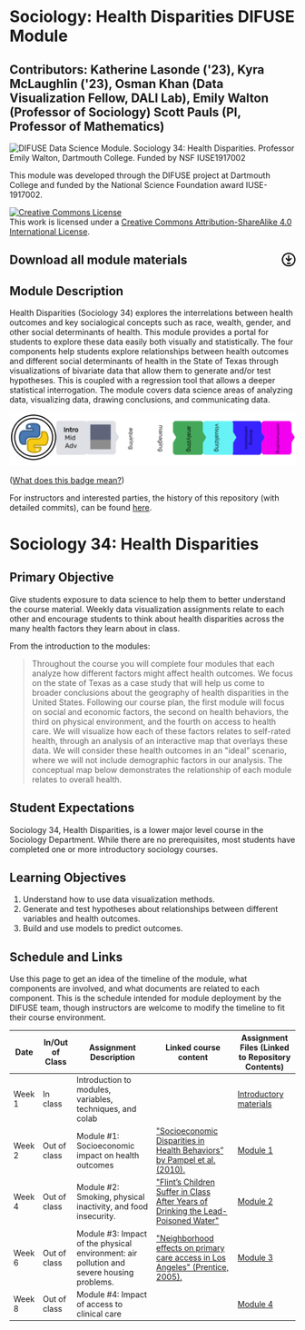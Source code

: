 # Sociology: Health Disparities DIFUSE Module 

## Contributors: Katherine Lasonde ('23), Kyra McLaughlin ('23), Osman Khan (Data Visualization Fellow, DALI Lab), Emily Walton (Professor of Sociology) Scott Pauls (PI, Professor of Mathematics)

![DIFUSE Data Science Module.  Sociology 34: Health Disparities.  Professor Emily Walton, Dartmouth College.  Funded by NSF IUSE1917002](repository-assets/DIFUSE-SOCY-34.png)

This module was developed through the DIFUSE project at Dartmouth College and funded by the National Science Foundation award IUSE-1917002.

<a rel="license" href="http://creativecommons.org/licenses/by-sa/4.0/"><img alt="Creative Commons License" style="border-width:0" src="https://i.creativecommons.org/l/by-sa/4.0/88x31.png" /></a><br />This work is licensed under a <a rel="license" href="http://creativecommons.org/licenses/by-sa/4.0/">Creative Commons Attribution-ShareAlike 4.0 International License</a>.

## Download all module materials <a href="https://github.com/difuse-dartmouth/public-module-template/archive/refs/heads/main.zip"><img src="https://github.com/difuse-dartmouth/.github/blob/ecc522189d093025100d24feef5fc134f592c677/profile/download_button.png" alt="Download the entire module" align="right" style="width: 0.25in;"></a>
## Module Description 
Health Disparities (Sociology 34) explores the interrelations between health outcomes and key socialogical concepts such as race, wealth, gender, and other social determinants of health. This module provides a portal for students to explore these data easily both visually and statistically. The four components help students explore relationships between health outcomes and different social determinants of health in the State of Texas through visualizations of bivariate data that allow them to generate and/or test hypotheses.  This is coupled with a regression tool that allows a deeper statistical interrogation. The module covers data science areas of analyzing data, visualizing data, drawing conclusions, and communicating data.


<img src="https://github.com/difuse-dartmouth/SOCY34_F21/blob/990cc138eeda625d3ec4aa8d6aa2ef403d39c258/repository-assets/SOCY-34-badge.png" alt="Medium length module for an introductory course using python and covering analyzing, visualizing data, drawing conclusions, and communicating data." style="width: 55vw; min-width: 330px;" class="center">

(<a href="https://github.com/difuse-dartmouth/.github/blob/8f8f6efff8943871e1fcaa3b6f2daf1531206df6/profile/howto.md">What does this badge mean?</a>)

For instructors and interested parties, the history of this repository (with detailed commits), can be found [here](https://github.com/difuse-dartmouth/SOCY34_F21/commits/main/).

# Sociology 34: Health Disparities 

## Primary Objective

Give students exposure to data science to help them to better understand the course material. Weekly data visualization assignments relate to each other and encourage students to think about health disparities across the many health factors they learn about in class.

From the introduction to the modules:
> Throughout the course you will complete four modules that each analyze how different factors might affect health outcomes. We focus on the state of Texas as a case study that will help us come to broader conclusions about the geography of health disparities in the United States. Following our course plan, the first module will focus on social and economic factors, the second on health behaviors, the third on physical environment, and the fourth on access to health care. We will visualize how each of these factors relates to self-rated health, through an analysis of an interactive map that overlays these data. We will consider these health outcomes in an "ideal" scenario, where we will not include demographic factors in our analysis. The conceptual map below demonstrates the relationship of each module relates to overall health.

## Student Expectations

Sociology 34, Health Disparities, is a lower major level course in the Sociology Department. While there are no prerequisites, most students have completed one or more introductory sociology courses.

## Learning Objectives
1.	Understand how to use data visualization methods.
2.	Generate and test hypotheses about relationships between different variables and health outcomes.
3.	Build and use models to predict outcomes.


## Schedule and Links

Use this page to get an idea of the timeline of the module, what components are involved, and what documents are related to each component. This is the schedule intended for module deployment by the DIFUSE team, though instructors are welcome to modify the timeline to fit their course environment.

| Date             |  In/Out of Class | Assignment Description                     | Linked course content                                    | Assignment Files (Linked to Repository Contents) |
|------------------|-----------------|--------------------------------------------------|-------------------------------------------------|--------------------------------------------------|
| Week 1 | In class          |Introduction to modules, variables, techniques, and colab| | [Introductory materials](completed_module/components/assignment0/README.md) |
| Week 2 | Out of class      | Module #1: Socioeconomic impact on health outcomes  | <a href="https://doi.org/10.1146/annurev.soc.012809.102529"> "Socioeconomic Disparities in Health Behaviors” by Pampel et al. (2010).</a> |[Module 1](completed_module/components/assignment1/README.md) |
| Week 4 | Out of class      | Module #2:  Smoking, physical inactivity, and food insecurity.  | <a href="https://www.nytimes.com/2019/11/06/us/politics/flint-michigan-schools.html"> "Flint’s Children Suffer in Class After Years of Drinking the Lead-Poisoned Water"</a> |[Module 2](completed_module/components/assignment2/README.md) |
| Week 6 | Out of class      | Module #3:  Impact of the physical environment: air pollution and severe housing problems.  | <a href="https://doi.org/10.1016/j.socscimed.2005.07.029l"> "Neighborhood effects on primary care access in Los Angeles" (Prentice, 2005).</a> |[Module 3](completed_module/components/assignment3/README.md) |
| Week 8 | Out of class      | Module #4:  Impact of access to clinical care  |  |[Module 4](completed_module/components/assignment4/README.md) |

